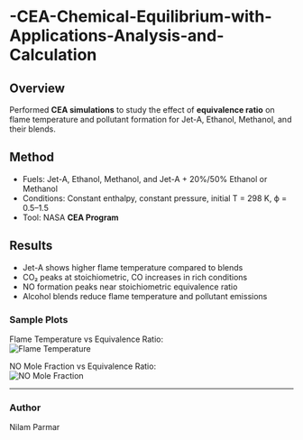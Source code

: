 # -CEA-Chemical-Equilibrium-with-Applications-Analysis-and-Calculation

##  Overview
Performed **CEA simulations** to study the effect of **equivalence ratio** on flame temperature and pollutant formation for Jet-A, Ethanol, Methanol, and their blends.

##  Method
- Fuels: Jet-A, Ethanol, Methanol, and Jet-A + 20%/50% Ethanol or Methanol  
- Conditions: Constant enthalpy, constant pressure, initial T = 298 K, ϕ = 0.5–1.5  
- Tool: NASA **CEA Program**

## Results
- Jet-A shows higher flame temperature compared to blends  
- CO₂ peaks at stoichiometric, CO increases in rich conditions  
- NO formation peaks near stoichiometric equivalence ratio  
- Alcohol blends reduce flame temperature and pollutant emissions  

### Sample Plots
Flame Temperature vs Equivalence Ratio:  
![Flame Temperature](images/flame_temperature.png)

NO Mole Fraction vs Equivalence Ratio:  
![NO Mole Fraction](images/no_fraction.png)

---

### Author
Nilam Parmar
